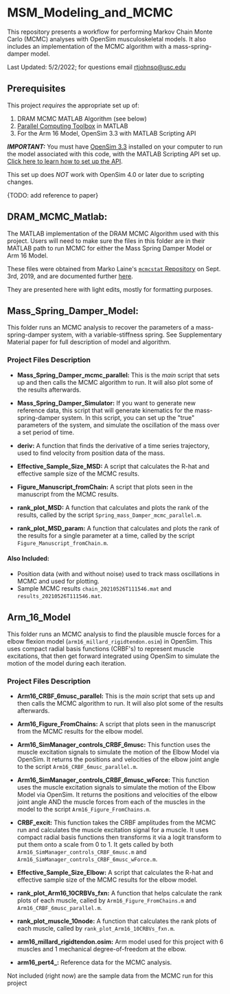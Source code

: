 # MSM_Modeling_and_MCMC
This repository presents a workflow for performing Markov Chain Monte Carlo (MCMC) analyses with OpenSim musculoskeletal models. It also includes an implementation of the MCMC algorithm with a mass-spring-damper model. 

Last Updated: 5/2/2022; for questions email rtjohnso@usc.edu

## Prerequisites
This project _requires_ the appropriate set up of: 
1. DRAM MCMC MATLAB Algorithm (see below)  
2. [Parallel Computing Toolbox](https://www.mathworks.com/products/parallel-computing.html) in MATLAB
3. For the Arm 16 Model,  OpenSim 3.3 with MATLAB Scripting API

**_IMPORTANT:_** You must have [OpenSim 3.3](https://simtk.org/frs/download_confirm.php/file/4580/OpenSim-3.3.0-win64VC13P.exe?group_id=91) installed  on your computer to run the model associated with this code, with the MATLAB Scripting API set up. [Click here to learn how to set up the API](https://simtk-confluence.stanford.edu/display/OpenSim33/Scripting+with+Matlab). 

This set up does *NOT* work with OpenSim 4.0 or later due to scripting changes. 

{TODO: add reference to paper}

## DRAM_MCMC_Matlab: 
The MATLAB implementation of the DRAM MCMC Algorithm used with this project. Users will need to make sure the files in this folder are in their MATLAB path to run MCMC for either the Mass Spring Damper Model or Arm 16 Model.

These files were obtained from Marko Laine's [`mcmcstat` Repository](https://github.com/mjlaine/mcmcstat) on Sept. 3rd, 2019, and are documented further [here](https://mjlaine.github.io/mcmcstat/#orgcdeadeb).

They are presented here with light edits, mostly for formatting purposes. 

## Mass_Spring_Damper_Model: 
This folder runs an MCMC analysis to recover the parameters of a mass-spring-damper system, with a variable-stiffness spring. See Supplementary Material paper for full description of model and algorithm. 

### Project Files Description

* **Mass_Spring_Damper_mcmc_parallel:** This is the _main_ script that sets up and then calls the MCMC algorithm to run. It will also plot some of the results afterwards. 

* **Mass_Spring_Damper_Simulator:** If you want to generate new reference data, this script that will generate kinematics for the mass-spring-damper system. In this script, you can set up the "true" parameters of the system, and simulate the oscillation of the mass over a set period of time. 

* **deriv:** A function that finds the derivative of a time series trajectory, used to find velocity from position data of the mass. 

* **Effective_Sample_Size_MSD:** A script that calculates the R-hat and effective sample size of the MCMC results.

* **Figure_Manuscript_fromChain:** A script that plots seen in the manuscript from the MCMC results.

* **rank_plot_MSD:** A function that calculates and plots the rank of the results, called by the script `Spring_mass_Damper_mcmc_parallel.m`.

* **rank_plot_MSD_param:** A function that calculates and plots the rank of the results for a single parameter at a time, called by the script `Figure_Manuscript_fromChain.m`.

#### **Also Included:**
* Position data (with and without noise) used to track mass oscillations in MCMC and used for plotting.
* Sample MCMC results `chain_20210526T111546.mat` and `results_20210526T111546.mat`.

## Arm_16_Model 
This folder runs an MCMC analysis to find the plausible muscle forces for a elbow flexion model (`arm16_millard_rigidtendon.osim`) in OpenSim. This uses compact radial basis functions (CRBF's) to represent muscle excitations, that then get forward integrated using OpenSim to simulate the motion of the model during each iteration. 

### Project Files Description

* **Arm16_CRBF_6musc_parallel:** This is the _main_ script that sets up and then calls the MCMC algorithm to run. It will also plot some of the results afterwards. 

* **Arm16_Figure_FromChains:** A script that plots seen in the manuscript from the MCMC results for the elbow model.

* **Arm16_SimManager_controls_CRBF_6musc:** This function uses the muscle excitation signals to simulate the motion of the Elbow Model via OpenSim. It returns the positions and velocities of the elbow joint angle to the script `Arm16_CRBF_6musc_parallel.m`.

* **Arm16_SimManager_controls_CRBF_6musc_wForce:** This function uses the muscle excitation signals to simulate the motion of the Elbow Model via OpenSim. It returns the positions and velocities of the elbow joint angle AND the muscle forces from each of the muscles in the model to the script `Arm16_Figure_FromChains.m`.

* **CRBF_excit:** This function takes the CRBF amplitudes from the MCMC run and calculates the muscle excitation signal for a muscle. It uses compact radial basis functions then transforms it via a logit transform to put them onto a scale from 0 to 1. It gets called by both `Arm16_SimManager_controls_CRBF_6musc.m` and `Arm16_SimManager_controls_CRBF_6musc_wForce.m`.

* **Effective_Sample_Size_Elbow:**  A script that calculates the R-hat and effective sample size of the MCMC results for the elbow model.

* **rank_plot_Arm16_10CRBVs_fxn:** A function that helps calculate the rank plots of each muscle, called by `Arm16_Figure_FromChains.m` and `Arm16_CRBF_6musc_parallel.m`.

* **rank_plot_muscle_10node:** A function that calculates the rank plots of each muscle, called by `rank_plot_Arm16_10CRBVs_fxn.m`.

* **arm16_millard_rigidtendon.osim:** Arm model used for this project with 6 muscles and 1 mechanical degree-of-freedom at the elbow. 

* **arm16_pert4_:** Reference data for the MCMC analysis. 

Not included (right now) are the sample data from the MCMC run for this project  
